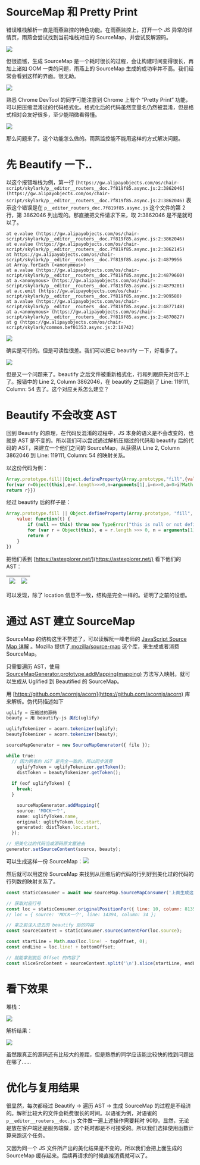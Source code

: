 # SourceMap 和 Pretty Print


错误堆栈解析一直是雨燕监控的特色功能。在雨燕监控上，打开一个 JS 异常的详情页，雨燕会尝试找到当前堆栈对应的 SourceMap，并尝试反解源码。



![](https://cdn.nlark.com/yuque/0/2021/png/84204/1626084405449-b24fb17d-87b8-487f-b633-be4a3de65e90.png)



但很遗憾，生成 SourceMap 是一个耗时很长的过程，会让构建时间变得很长，再加上诸如 OOM 一类的问题，雨燕上的 SourceMap 生成的成功率并不高。我们经常会看到这样的界面。很无助。



![](https://cdn.nlark.com/yuque/0/2021/png/84204/1626084405632-59ceaeb6-0a84-4dc6-bb24-984a74848de6.png)



熟悉 Chrome DevTool 的同学可能注意到 Chrome 上有个 “Pretty Print” 功能，可以把压缩混淆过的代码格式化。格式化后的代码虽然变量名仍然被混淆，但是格式相对会友好很多，至少能稍微看得懂。



![](https://cdn.nlark.com/yuque/0/2021/png/84204/1626084406028-97c77beb-ec9a-4b20-98fa-b5c253c5a8cc.png)

那么问题来了。这个功能怎么做的。雨燕监控能不能用这样的方式解决问题。



# 先 Beautify 一下..


以这个报错堆栈为例，第一行 `[https://gw.alipayobjects.com/os/chair-script/skylark/p__editor__routers__doc.7f819f85.async.js:2:3862046](https://gw.alipayobjects.com/os/chair-script/skylark/p__editor__routers__doc.7f819f85.async.js:2:3862046)` 表示这个错误是在 `p__editor_routers_doc.7f819f85.async.js` 这个文件的第 2 行，第 3862046 列出现的。那直接把文件请求下来，取 2:3862046 是不是就可以了。

```plain
at e.value (https://gw.alipayobjects.com/os/chair-script/skylark/p__editor__routers__doc.7f819f85.async.js:2:3862046)
at e.value (https://gw.alipayobjects.com/os/chair-script/skylark/p__editor__routers__doc.7f819f85.async.js:2:3862145)
at https://gw.alipayobjects.com/os/chair-script/skylark/p__editor__routers__doc.7f819f85.async.js:2:4879956
at Array.forEach (<anonymous>)
at a.value (https://gw.alipayobjects.com/os/chair-script/skylark/p__editor__routers__doc.7f819f85.async.js:2:4879660)
at a.<anonymous> (https://gw.alipayobjects.com/os/chair-script/skylark/p__editor__routers__doc.7f819f85.async.js:2:4879201)
at a.c.emit (https://gw.alipayobjects.com/os/chair-script/skylark/p__editor__routers__doc.7f819f85.async.js:2:909580)
at a.value (https://gw.alipayobjects.com/os/chair-script/skylark/p__editor__routers__doc.7f819f85.async.js:2:4877148)
at a.<anonymous> (https://gw.alipayobjects.com/os/chair-script/skylark/p__editor__routers__doc.7f819f85.async.js:2:4870827)
at g (https://gw.alipayobjects.com/os/chair-script/skylark/common.bef01353.async.js:2:10742)
```



![](https://cdn.nlark.com/yuque/0/2021/png/84204/1626084406239-af2107ad-e544-4d29-ae1d-e89c7afb6395.png)



确实是可行的。但是可读性很差。我们可以把它 beautify 一下，好看多了。

![](https://cdn.nlark.com/yuque/0/2021/png/84204/1626084406408-4b7598d4-2bab-4c55-bfbe-b5a5599f3db0.png)

但是又一个问题来了。beautify 之后文件被重新格式化，行和列跟原先对应不上了。报错中的 Line 2, Column 3862046，在 beautify 之后跑到了 Line: 119111, Column: 54 去了。这个对应关系怎么建立？



# Beautify 不会改变 AST
回到 Beautify 的原理，在代码反混淆的过程中，JS 本身的语义是不会改变的，也就是 AST 是不变的。所以我们可以尝试通过解析压缩过的代码和 beautify 后的代码的 AST，来建立一个他们之间的 SourceMap，从获得从 Line 2, Column 3862046 到 Line: 119111, Column: 54 的映射关系。



以这份代码为例：

```javascript
Array.prototype.fill||Object.defineProperty(Array.prototype,"fill",{value:function(t){if(null==this)throw new TypeError("this is null or not defined")
for(var r=Object(this),e=r.length>>>0,n=arguments[1],i=n>>0,a=0>i?Math.max(e+i,0):Math.min(i,e),o=arguments[2],l=void 0===o?e:o>>0,h=0>l?Math.max(e+l,0):Math.min(l,e);h>a;)r[a]=t,a++
return r}})
```

经过 beautify 后的样子是：

```javascript
Array.prototype.fill || Object.defineProperty(Array.prototype, "fill", {
    value: function(t) {
        if (null == this) throw new TypeError("this is null or not defined")
        for (var r = Object(this), e = r.length >>> 0, n = arguments[1], i = n >> 0, a = 0 > i ? Math.max(e + i, 0) : Math.min(i, e), o = arguments[2], l = void 0 === o ? e : o >> 0, h = 0 > l ? Math.max(e + l, 0) : Math.min(l, e); h > a;) r[a] = t, a++
        return r
    }
})
```

把他们丢到 [https://astexplorer.net/](https://astexplorer.net/) 看下他们的 AST：

| ![](https://cdn.nlark.com/yuque/0/2021/png/84204/1626084406592-4cae849c-551a-4cc9-9837-54811df64a36.png) | ![](https://cdn.nlark.com/yuque/0/2021/png/84204/1626084406792-ce82fe80-14ea-4e7a-a5f4-31c50bfc3731.png) |
| --- | --- |


可以发现，除了 location 信息不一致，结构是完全一样的。证明了之前的设想。



# 通过 AST 建立 SourceMap


SourceMap 的结构这里不赘述了，可以读解阮一峰老师的 [JavaScript Source Map 详解](http://www.ruanyifeng.com/blog/2013/01/javascript_source_map.html) 。Mozilla 提供了[ mozilla/source-map](https://github.com/mozilla/source-map) 这个库，来生成或者消费 SourceMap。



只需要遍历 AST，使用 [SourceMapGenerator.prototype.addMapping(mapping)](https://github.com/mozilla/source-map#sourcemapgeneratorprototypeaddmappingmapping) 方法写入映射。就可以生成从 Uglified 到 Beautified 的 SourceMap。



用 [https://github.com/acornjs/acorn](https://github.com/acornjs/acorn) 库来解析。伪代码描述如下



```typescript
uglify = 压缩过的源码
beauty = 用 beautify-js 美化(uglify)

uglifyTokenizer = acorn.tokenizer(uglify);
beautyTokenizer = acorn.tokenizer(beauty);

sourceMapGenerator = new SourceMapGenerator({ file });

while true:
  // 因为两者的 AST 是完全一致的，所以同步消费
	uglifyToken = uglifyTokenizer.getToken();
	distToken = beautyTokenizer.getToken();
	
  if (eof uglifyToken) {
    break;
  }

	sourceMapGenerator.addMapping({
  	source: 'MOCK一个',
    name: uglifyToken.name,
    original: uglifyToken.loc.start,
    generated: distToken.loc.start,
  });

// 把美化过的代码当成源码原文塞进去
generator.setSourceContent(source, beauty);
```

可以生成这样一份 SourceMap：![](https://cdn.nlark.com/yuque/0/2021/png/84204/1626084407023-39bfc49e-81d5-4f81-ba6f-14ef82a9c06c.png)



然后就可以用这份 SourceMap 来找到从压缩后的代码的行列好到美化过的代码的行列数的映射关系了。



```javascript
const staticConsumer = await new sourceMap.SourceMapConsumer('上面生成这份'); 

// 获取对应行号
const loc = staticConsumer.originalPositionFor({ line: 10, column: 8135 });
// loc = { source: 'MOCK一个', line: 14394, column: 34 };

// 拿之前注入进去的 beautify 后的内容
const sourceContent = staticConsumer.sourceContentFor(loc.source);

const startLine = Math.max(loc.line! - topOffset, 0);
const endLine = loc.line! + bottomOffset;

// 就能拿到前后 Offset 的内容了
const sliceSrcContent = sourceContent.split('\n').slice(startLine, endLine).join('\n');

```

# 看下效果


堆栈：

![](https://cdn.nlark.com/yuque/0/2021/png/84204/1626084407202-79045f3b-e6e2-406e-a8be-8f8e79aa695a.png)



解析结果：

![](https://cdn.nlark.com/yuque/0/2021/png/84204/1626084407390-4175aa39-7a9a-4d09-a0ac-342a7bf16a2c.png)

虽然跟真正的源码还有比较大的差距，但是熟悉的同学应该能比较快的找到问题出在哪了……



# 
# 优化与复用结果


很显然，每次都经过 Beautify -> 遍历 AST -> 生成 SourceMap 的过程是不经济的。解析比较大的文件会耗费很长的时间。以语雀为例，对语雀的 `p__editor__routers__doc.js` 文件做一遍上述操作需要耗时 90秒。显然，无论是放在客户端还是服务端做，这个耗时都是不可接受的。所以我们选择使用函数计算来跑这个任务。



又因为同一个 JS 文件所产出的美化结果是不变的，所以我们会把上面生成的 SourceMap 缓存起来。后续再请求的时候直接消费就可以了。







